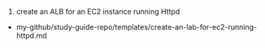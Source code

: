 
1. create an ALB for an EC2 instance running Httpd
- my-github/study-guide-repo/templates/create-an-lab-for-ec2-running-httpd.md